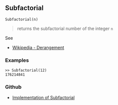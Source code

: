 ## Subfactorial

```
Subfactorial(n)
```

> returns the subfactorial number of the integer `n`

See
* [Wikipedia - Derangement](http://en.wikipedia.org/wiki/Derangement)

### Examples

```  
>> Subfactorial(12)
176214841
```

### Github

* [Implementation of Subfactorial](https://github.com/axkr/symja_android_library/blob/master/symja_android_library/matheclipse-core/src/main/java/org/matheclipse/core/builtin/NumberTheory.java#L4922) 

